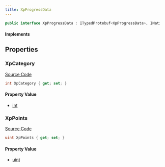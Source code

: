 ```yaml
---
title: XpProgressData
---
```


```csharp
public interface XpProgressData : ITypedProtobuf<XpProgressData>, INativeHandle
```

#### Implements

## Properties

### XpCategory

[Source Code](https://github.com/swiftly-solution/swiftlys2/blob/beta/managed/src/SwiftlyS2.Generated/Protobufs/Interfaces/XpProgressData.cs#L16)

```csharp
int XpCategory { get; set; }
```

#### Property Value

- [int](https://learn.microsoft.com/dotnet/api/system.int32)

### XpPoints

[Source Code](https://github.com/swiftly-solution/swiftlys2/blob/beta/managed/src/SwiftlyS2.Generated/Protobufs/Interfaces/XpProgressData.cs#L13)

```csharp
uint XpPoints { get; set; }
```

#### Property Value

- [uint](https://learn.microsoft.com/dotnet/api/system.uint32)

